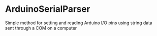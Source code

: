 # ArduinoSerialParser
Simple method for setting and reading Arduino I/O pins using string data sent through a COM on a computer
